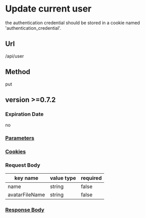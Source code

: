 # Update current user

the authentication credential should be stored in a cookie named 'authentication_credential'.

## Url

/api/user

## Method

put

## version >=0.7.2

### Expiration Date

no

### [Parameters](./Parameters.html)

### [Cookies](./Cookies.html)

### Request Body

key name | value type | required
--- | --- | ---
name | string | false
avatarFileName | string | false

### [Response Body](./Response.html)
